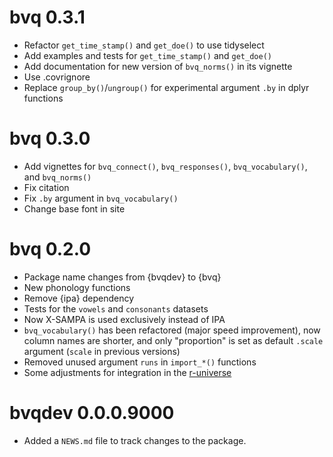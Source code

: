 # bvq 0.3.1

* Refactor `get_time_stamp()` and `get_doe()` to use tidyselect
* Add examples and tests for `get_time_stamp()` and `get_doe()`
* Add documentation for new version of `bvq_norms()` in its vignette
* Use .covrignore
* Replace `group_by()`/`ungroup()` for experimental argument `.by` in dplyr functions


# bvq 0.3.0

* Add vignettes for `bvq_connect()`, `bvq_responses()`, `bvq_vocabulary()`, and `bvq_norms()`
* Fix citation
* Fix `.by` argument in `bvq_vocabulary()`
* Change base font in site

# bvq 0.2.0

* Package name changes from {bvqdev} to {bvq}
* New phonology functions
* Remove {ipa} dependency
* Tests for the `vowels` and `consonants` datasets
* Now X-SAMPA is used exclusively instead of IPA
* `bvq_vocabulary()` has been refactored (major speed improvement), now column names are shorter, and only "proportion" is set as default `.scale` argument (`scale` in previous versions)
* Removed unused argument `runs` in `import_*()` functions
* Some adjustments for integration in the [r-universe](https://gongcastro.r-universe.dev/bvq)

# bvqdev 0.0.0.9000

* Added a `NEWS.md` file to track changes to the package.
